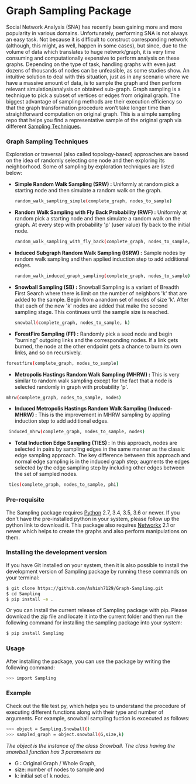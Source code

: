 # Graph Sampling Package

Social Network Analysis (SNA) has recently been gaining more and more popularity in various domains. Unfortunately, performing SNA is not always an easy task. Not because it is difficult to construct corresponding network (although, this might, as well, happen in some cases), but since, due to the volume of data which translates to huge network/graph, it is very time consuming and computationally expensive to perform analysis on these graphs. Depending on the type of task, handling graphs with even just dozens of thousands of nodes can be unfeasible, as some studies show. An intuitive solution to deal with this situation, just as in any scenario where we have a massive amount of data, is to sample the graph and then perform relevant simulation/analysis on obtained sub-graph.
Graph sampling is a technique to pick a subset of vertices or edges from original graph. The biggest advantage of sampling methods are their execution efficiency so that the graph transformation procedure won’t take longer time than straightforward computation on original graph. This is a simple sampling repo that helps you find a representative sample of the original graph via different [Sampling Techniques](https://cs.stanford.edu/~jure/pubs/sampling-kdd06.pdf). 

### Graph Sampling Techniques
Exploration or traversal (also called topology-based) approaches are based on the idea of randomly selecting one node and then exploring its neighborhood. Some of sampling by exploration techniques are listed below:
  - **Simple Random Walk Sampling (SRW) :** Uniformly at random pick a starting node and then simulate a random walk on the graph.
    ```sh 
    random_walk_sampling_simple(complete_graph, nodes_to_sample)
    ```
  - **Random Walk Sampling with Fly Back Probability (RWF) :** Uniformly at random pick a starting node and then simulate a random walk on the graph. At every step with probability 'p' (user value) fly back to the initial node.
    ```sh 
    random_walk_sampling_with_fly_back(complete_graph, nodes_to_sample, fly_back_prob)
    ```
  - **Induced Subgraph Random Walk Sampling (ISRW) :** Sample nodes by random walk sampling and then applied induction step to add additional edges.
     ```sh 
    random_walk_induced_graph_sampling(complete_graph, nodes_to_sample)
     ```
  - **Snowball Sampling (SB) :** Snowball Sampling is a variant of Breadth First Search where there is limit on the number of neighbors 'k' that are added to the sample. Begin from a random set of nodes of size 'k'. After that each of the new 'k' nodes are added that make the second sampling stage. This continues until the sample size is reached.
     ```sh 
    snowball(complete_graph, nodes_to_sample, k) 
     ```
  - **ForestFire Sampling (FF) :** Randomly pick a seed node and begin “burning” outgoing links and the corresponding nodes. If a link gets burned, the node at the other endpoint gets a chance to burn its own links, and so on recursively.
   ```sh 
   forestfire(complete_graph, nodes_to_sample) 
  ```
  - **Metropolis Hastings Random Walk Sampling (MHRW) :** This is very similar to random walk sampling except for the fact that a node is selected randomly in graph with probability 'p'.
   ```sh  
   mhrw(complete_graph, nodes_to_sample, nodes) 
   ```
   - **Induced Metropolis Hastings Random Walk Sampling (Induced-MHRW) :** This is the improvement in MHRW sampling by appling induction step to add additional edges.
  ```sh  
   induced_mhrw(complete_graph, nodes_to_sample, nodes) 
   ```
   - **Total Induction Edge Sampling (TIES) :** In this approach, nodes are selected in pairs by sampling edges in the same manner as the classic edge sampling approach. The key difference between this approach and normal edge sampling is in the induced graph step; augments the edges selected by the edge sampling step by including other edges between the set of sampled nodes.
  ```sh 
   ties(complete_graph, nodes_to_sample, phi)
  ```
  
  

### Pre-requisite
The Sampling package requires [Python](https://www.python.org/downloads/) 2.7, 3.4, 3.5, 3.6 or newer. If you don't have the pre-installed python in your system, please follow up the python link to download it. This package also requires [Networkx](https://networkx.github.io/documentation/latest/install.html) 2.1 or newer which helps to create the graphs and also perform manipulations on them.

### Installing the development version
If you have Git installed on your system, then it is also possible to install the development version of Sampling package by running these commands on your terminal:
```sh
$ git clone https://github.com/Ashish7129/Graph-Sampling.git
$ cd Sampling
$ pip install -e .
```
Or you can install the current release of Sampling package with pip. Please
download the zip file and locate it into the current folder and then run the following command for installing the sampling package into your system:
```sh
$ pip install Sampling
```

### Usage

After installing the package, you can use the package by writing the following command:
```sh
>>> import Sampling 
```
### Example
Check out the file test.py, which helps you to understand the procedure of executing different functions along with their type and number of arguments. For example, snowball sampling fuction is excecuted as follows:
```sh
>>> object = Sampling.Snowball()             
>>> sampled_graph = object.snowball(G,size,k) 
```
*The object is the instance of the class Snowball. The class having the snowball function has 3 parameters as*
  - G : Original Graph / Whole Graph, 
  - size: number of nodes to sample and 
  - k: initial set of k nodes.


